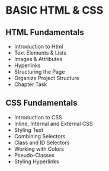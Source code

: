 # BASIC HTML & CSS
## HTML Fundamentals
- Introduction to Html
- Text Elements & Lists
- Images & Attributes
- Hyperlinks
- Structuring the Page
- Organize Project Structure
- Chapter Task
## CSS Fundamentals
- Introduction to CSS
- Inline, Internal and External CSS
- Styling Text
- Combining Selectors
- Class and ID Selectors
- Working with Colors
- Pseudo-Classes
- Styling Hyperlinks